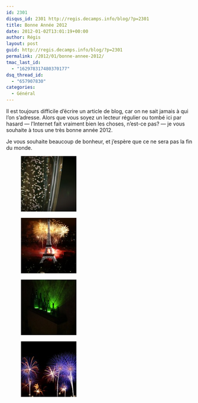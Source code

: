 ```yaml
---
id: 2301
disqus_id: 2301 http://regis.decamps.info/blog/?p=2301
title: Bonne Année 2012
date: 2012-01-02T13:01:19+00:00
author: Régis
layout: post
guid: http://regis.decamps.info/blog/?p=2301
permalink: /2012/01/bonne-annee-2012/
tmac_last_id:
  - "162978317480370177"
dsq_thread_id:
  - "657907830"
categories:
  - Général
---
```

Il est toujours difficile d’écrire un article de blog, car on ne sait jamais à qui l’on s’adresse. Alors que vous soyez un lecteur régulier ou tombé ici par hasard &#8212; l’Internet fait vraiment bien les choses, n’est-ce pas? &#8212; je vous souhaite à tous une très bonne année 2012.

Je vous souhaite beaucoup de bonheur, et j’espère que ce ne sera pas la fin du monde.

<div id='gallery-11' class='gallery galleryid-2301 gallery-columns-3 gallery-size-thumbnail'>
  <figure class='gallery-item'> 
  
  <div class='gallery-icon landscape'>
    <a href='http://regis.decamps.info/blog/2012/01/bonne-annee-2012/champagne/'><img width="150" height="150" src="/blog/wp-content/uploads/2012/01/4880166966_175c6853a8_b-150x150.jpg" class="attachment-thumbnail size-thumbnail" alt="" /></a>
  </div></figure><figure class='gallery-item'> 
  
  <div class='gallery-icon landscape'>
    <a href='http://regis.decamps.info/blog/2012/01/bonne-annee-2012/2669565516_6ff7c44e82_b/'><img width="150" height="150" src="/blog/wp-content/uploads/2012/01/2669565516_6ff7c44e82_b-150x150.jpg" class="attachment-thumbnail size-thumbnail" alt="Phot Tour Eiffel de Yann Caradec" /></a>
  </div></figure><figure class='gallery-item'> 
  
  <div class='gallery-icon landscape'>
    <a href='http://regis.decamps.info/blog/2012/01/bonne-annee-2012/6181611335_a985e03142_b/'><img width="150" height="150" src="/blog/wp-content/uploads/2012/01/6181611335_a985e03142_b-150x150.jpg" class="attachment-thumbnail size-thumbnail" alt="Photo cave Mumm de David" /></a>
  </div></figure><figure class='gallery-item'> 
  
  <div class='gallery-icon landscape'>
    <a href='http://regis.decamps.info/blog/2012/01/bonne-annee-2012/1312377396_cff3beee8f_b/'><img width="150" height="150" src="/blog/wp-content/uploads/2012/01/1312377396_cff3beee8f_b-150x150.jpg" class="attachment-thumbnail size-thumbnail" alt="Fireworks de SJ" /></a>
  </div></figure>
</div>
